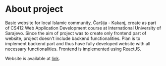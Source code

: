 # About project

Basic website for local Islamic community, Čaršija - Kakanj, create as part of CS412 Web Application Development course at International University of Sarajevo. Since the aim of project was to create only frontend part of website, project doesn't include backend functionalities. Plan is to implement backend part and thus have fully developed website with all necessary functionalities. Frontend is implemented using ReactJS.

Website is available at [link](https://dzematcarsija.firebaseapp.com/).
